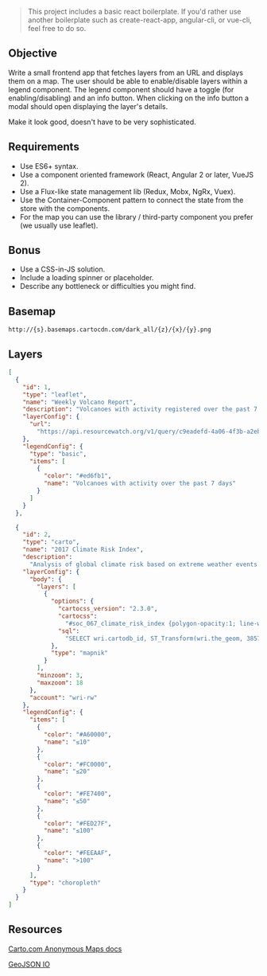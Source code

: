 > This project includes a basic react boilerplate. If you'd rather use another boilerplate such as
> create-react-app, angular-cli, or vue-cli, feel free to do so.

## Objective

Write a small frontend app that fetches layers from an URL and displays them on a map. The user should be able to enable/disable layers within a legend component. The legend component should have a toggle (for enabling/disabling) and an info button.
When clicking on the info button a modal should open displaying the layer's details.

Make it look good, doesn't have to be very sophisticated.

## Requirements

* Use ES6+ syntax.
* Use a component oriented framework (React, Angular 2 or later, VueJS 2).
* Use a Flux-like state management lib (Redux, Mobx, NgRx, Vuex).
* Use the Container-Component pattern to connect the state from the store with the components.
* For the map you can use the library / third-party component you prefer (we usually use leaflet).

## Bonus

* Use a CSS-in-JS solution.
* Include a loading spinner or placeholder.
* Describe any bottleneck or difficulties you might find.

## Basemap

`http://{s}.basemaps.cartocdn.com/dark_all/{z}/{x}/{y}.png`

## Layers

```json
[
  {
    "id": 1,
    "type": "leaflet",
    "name": "Weekly Volcano Report",
    "description": "Volcanoes with activity registered over the past 7 days.",
    "layerConfig": {
      "url":
        "https://api.resourcewatch.org/v1/query/c9eadefd-4a06-4f3b-a2eb-3e3f45624c24?sql=SELECT * FROM wat_012_city_water_intakes LIMIT = 10 &format=geojson"
    },
    "legendConfig": {
      "type": "basic",
      "items": [
        {
          "color": "#ed6fb1",
          "name": "Volcanoes with activity over the past 7 days"
        }
      ]
    }
  },

  {
    "id": 2,
    "type": "carto",
    "name": "2017 Climate Risk Index",
    "description":
      "Analysis of global climate risk based on extreme weather events and socioeconomic data in 2017. Lower index scores indicate higher risk.",
    "layerConfig": {
      "body": {
        "layers": [
          {
            "options": {
              "cartocss_version": "2.3.0",
              "cartocss":
                "#soc_067_climate_risk_index {polygon-opacity:1; line-width:0.3; line-color:#FFF; line-opacity:1;} [cri_score>100]{polygon-fill:#FEEAAF;} [cri_score>50][cri_score<=100]{polygon-fill:#FED27F;} [cri_score>20][cri_score<=50]{polygon-fill:#FE7400;} [cri_score>10][cri_score<=20]{polygon-fill:#FC0000;} [cri_score<=10]{polygon-fill:#A60000;}",
              "sql":
                "SELECT wri.cartodb_id, ST_Transform(wri.the_geom, 3857) AS the_geom_webmercator, data.country, data.cri_score FROM soc_067_climate_risk_index data LEFT OUTER JOIN wri_countries_a wri ON wri.name ILIKE TRIM(data.country) WHERE data.cri_score IS NOT NULL AND wri.iso_a3 IS NOT NULL UNION SELECT wri.cartodb_id, ST_Transform(wri.the_geom, 3857) AS the_geom_webmercator, data.country, data.cri_score FROM soc_067_climate_risk_index data INNER JOIN rw_aliasing_countries aliasing ON TRIM(data.country) ILIKE aliasing.alias INNER JOIN wri_countries_a wri ON wri.iso_a3 = aliasing.iso WHERE data.cri_score IS NOT NULL"
            },
            "type": "mapnik"
          }
        ],
        "minzoom": 3,
        "maxzoom": 18
      },
      "account": "wri-rw"
    },
    "legendConfig": {
      "items": [
        {
          "color": "#A60000",
          "name": "≤10"
        },
        {
          "color": "#FC0000",
          "name": "≤20"
        },
        {
          "color": "#FE7400",
          "name": "≤50"
        },
        {
          "color": "#FED27F",
          "name": "≤100"
        },
        {
          "color": "#FEEAAF",
          "name": ">100"
        }
      ],
      "type": "choropleth"
    }
  }
]
```

## Resources

[Carto.com Anonymous Maps docs](https://carto.com/docs/carto-engine/maps-api/anonymous-maps/)

[GeoJSON IO](http://geojson.io/)
